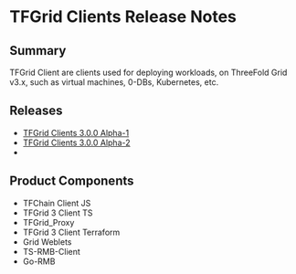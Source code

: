 # TFGrid Clients Release Notes

## Summary

TFGrid Client are clients used for deploying workloads, on ThreeFold Grid v3.x, such as virtual machines, 0-DBs, Kubernetes, etc.

## Releases

- [TFGrid Clients 3.0.0 Alpha-1](tfgrid_clients_3_0_0_a1)
- [TFGrid Clients 3.0.0 Alpha-2](tfgrid_clients_3_0_0_a2) 
- 
## Product Components

- TFChain Client JS 
- TFGrid 3 Client TS
- TFGrid_Proxy 
- TFGrid 3 Client Terraform
- Grid Weblets
- TS-RMB-Client
- Go-RMB
